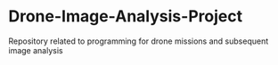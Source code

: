 # Drone-Image-Analysis-Project
Repository related to programming for drone missions and subsequent image analysis
